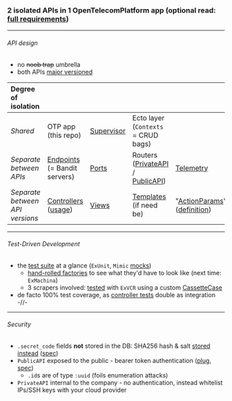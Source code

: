 ### 2 isolated APIs in 1 OpenTelecomPlatform app (optional read: [full requirements](https://github.com/pbc/devtest))

---

###### API design

- no ~~noob trap~~ umbrella
- both APIs [major versioned](https://github.com/engelanna/devtest_elixir/tree/master/lib/private_api/v1)

Degree of isolation |||||
:-- | --- | --- | --- | --- |
*Shared* | OTP app (this repo) | [Supervisor](https://github.com/engelanna/devtest_elixir/blob/master/lib/devtest_elixir/application.ex#L21-L22) | Ecto layer (`Contexts` =  CRUD bags)
*Separate between APIs* | [Endpoints](https://github.com/engelanna/devtest_elixir/blob/master/config/config.exs#L14-L33) (= Bandit servers) | [Ports](https://github.com/engelanna/devtest_elixir/blob/master/config/dev.exs#L22-L35) | Routers ([PrivateAPI](https://github.com/engelanna/devtest_elixir/blob/master/lib/private_api/router.ex#L10-L23) / [PublicAPI](https://github.com/engelanna/devtest_elixir/blob/master/lib/public_api/router.ex#L11-L22)) | [Telemetry](https://github.com/engelanna/devtest_elixir/blob/master/lib/devtest_elixir/application.ex#L11-L12)
*Separate between API versions* | [Controllers](https://github.com/engelanna/devtest_elixir/blob/master/lib/private_api/v1/controllers.ex#L5) ([usage](https://github.com/engelanna/devtest_elixir/blob/master/lib/private_api/v1/controllers/json/location_controller.ex#L4)) | [Views](https://github.com/engelanna/devtest_elixir/blob/master/lib/private_api/v1/views.ex#L15-L19) | [Templates](https://github.com/engelanna/devtest_elixir/blob/master/lib/public_api/v1/views.ex#L7) (if need be) | "[ActionParams](https://github.com/engelanna/devtest_elixir/blob/master/lib/private_api/v1/params/location_params.ex#L6-L9)" ([definition](https://github.com/engelanna/devtest_elixir/blob/master/lib/private_api/v1/params.ex#L4-L11))

---

###### Test-Driven Development
- the [test suite](https://i.ibb.co/2M4gnRG/devtest-elixir-test-suite-screenshot.png) at a glance (`ExUnit`, `Mimic` [mocks](https://github.com/engelanna/devtest_elixir/blob/master/test/private_api/v1/controllers/json/target_controller/evaluate_target_test.exs#L21))
  - [hand-rolled factories](https://github.com/engelanna/devtest_elixir/blob/master/test/support/factories/location_group_factory.ex#L10) to see what they'd have to look like (next time: `ExMachina`)
  - 3 scrapers involved: [tested](https://github.com/engelanna/devtest_elixir/blob/master/test/devtest_elixir/pricing_strategies/count_html_nodes_at_url_then_divide_test.exs) with `ExVCR` using a custom [CassetteCase](https://github.com/engelanna/devtest_elixir/blob/master/test/support/cassette_case.ex)
- de facto 100% test coverage, as [controller tests](https://github.com/engelanna/devtest_elixir/blob/master/test/public_api/v1/controllers/json/target_group_controller/target_groups_for_country_code_test.exs#L9) double as integration -//-
---

###### Security
- `.secret_code` fields **not** stored in the DB: SHA256 hash & salt [stored instead](https://github.com/engelanna/devtest_elixir/blob/master/lib/devtest_elixir/contexts/shared/secret_code_mixin.ex#L6-L8) ([spec](https://github.com/engelanna/devtest_elixir/blob/master/test/devtest_elixir/contexts/secret_code_mixin_test.exs#L12))
- `PublicAPI` exposed to the public - bearer token authentication ([plug](https://github.com/engelanna/devtest_elixir/blob/master/lib/public_api/v1/plugs/verify_token.ex), [spec](https://github.com/engelanna/devtest_elixir/blob/master/test/public_api/v1/plugs/verify_token_test.exs#L33))
  - `.id`s are of type `:uuid` (foils enumeration attacks)
- `PrivateAPI` internal to the company - no authentication, instead whitelist IPs/SSH keys with your cloud provider
